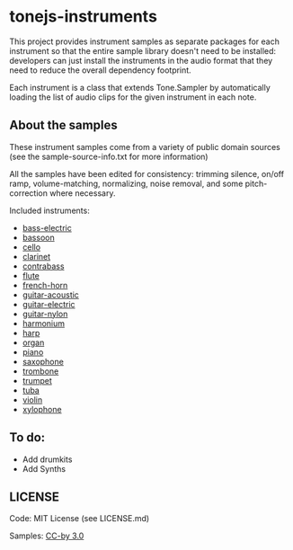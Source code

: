 # tonejs-instruments

This project provides instrument samples as separate packages for each instrument so that the entire sample library doesn't need to be installed: developers can just install the instruments in the audio format that they need to reduce the overall dependency footprint.

Each instrument is a class that extends Tone.Sampler by automatically loading the list of audio clips for the given instrument in each note.

## About the samples

These instrument samples come from a variety of public domain sources (see the sample-source-info.txt for more information)

All the samples have been edited for consistency: trimming silence, on/off ramp, volume-matching, normalizing, noise removal, and some pitch-correction where necessary.

Included instruments:
- [bass-electric](./samples/bass-electric/README.md)
- [bassoon](./samples/bassoon/README.md)
- [cello](./samples/cello/README.md)
- [clarinet](./samples/clarinet/README.md)
- [contrabass](./samples/contrabass/README.md)
- [flute](./samples/flute/README.md)
- [french-horn](./samples/french-horn/README.md)
- [guitar-acoustic](./samples/guitar-acoustic/README.md)
- [guitar-electric](./samples/guitar-electric/README.md)
- [guitar-nylon](./samples/guitar-nylon/README.md)
- [harmonium](./samples/harmonium/README.md)
- [harp](./samples/harp/README.md)
- [organ](./samples/organ/README.md)
- [piano](./samples/piano/README.md)
- [saxophone](./samples/saxophone/README.md)
- [trombone](./samples/trombone/README.md)
- [trumpet](./samples/trumpet/README.md)
- [tuba](./samples/tuba/README.md)
- [violin](./samples/violin/README.md)
- [xylophone](./samples/xylophone/README.md)

## To do:
- Add drumkits
- Add Synths

## LICENSE

Code: MIT License (see LICENSE.md)

Samples: [CC-by 3.0](https://creativecommons.org/licenses/by/3.0/)
